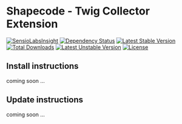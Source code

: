 Shapecode - Twig Collector Extension
=======================

[![SensioLabsInsight](https://insight.sensiolabs.com/projects/c1120386-c1dd-4a03-b8ef-1f889a9009b2/mini.png)](https://insight.sensiolabs.com/projects/c1120386-c1dd-4a03-b8ef-1f889a9009b2)
[![Dependency Status](https://www.versioneye.com/user/projects/5589abaa306662001d0001d2/badge.svg?style=flat)](https://www.versioneye.com/user/projects/5589abaa306662001d0001d2)
[![Latest Stable Version](https://poser.pugx.org/shapecode/twig-collector-extension/v/stable)](https://packagist.org/packages/shapecode/twig-collector-extension) 
[![Total Downloads](https://poser.pugx.org/shapecode/twig-collector-extension/downloads)](https://packagist.org/packages/shapecode/twig-collector-extension) 
[![Latest Unstable Version](https://poser.pugx.org/shapecode/twig-collector-extension/v/unstable)](https://packagist.org/packages/shapecode/twig-collector-extension) 
[![License](https://poser.pugx.org/shapecode/twig-collector-extension/license)](https://packagist.org/packages/shapecode/twig-collector-extension)

Install instructions
--------------------------------

coming soon ...

Update instructions
---------------------------

coming soon ...
